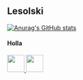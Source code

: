 ## Lesolski
[![Anurag's GitHub stats](https://github-readme-stats.vercel.app/api?username=lesolski&show_icons=true&theme=gruvbox)](https://github.com/lesolski?tab=repositories)

#### Holla
<p align="left">
<a href="https://discordapp.com/users/924759695753900137" target="_blank">
  <img src="https://github.com/lesolski/lesolski/blob/main/assets/discord-logo-brand.svg" width="40" height="40">
</a>
<a href="https://twitter.com/lesolski" target="_blank">
  <img src="https://github.com/lesolski/lesolski/blob/main/assets/twitter-logo-brand.svg" width="40" height="40">
</a>
</p>
